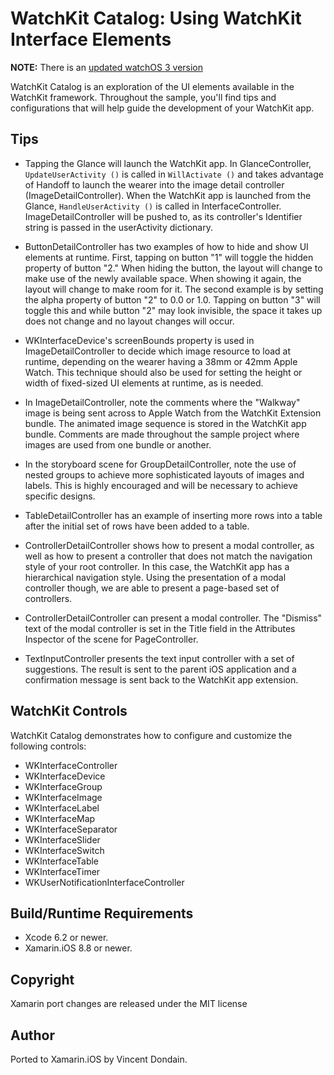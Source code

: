 WatchKit Catalog: Using WatchKit Interface Elements
==================================================

**NOTE:** There is an [updated watchOS 3 version](https://github.com/xamarin/ios-samples/tree/master/watchOS/WatchKitCatalog)

WatchKit Catalog is an exploration of the UI elements available in the WatchKit framework. Throughout the sample, you'll find tips and configurations that will help guide the development of your WatchKit app.

Tips
----

- Tapping the Glance will launch the WatchKit app. In GlanceController, `UpdateUserActivity ()` is called in `WillActivate ()` and takes advantage of Handoff to launch the wearer into the image detail controller (ImageDetailController). When the WatchKit app is launched from the Glance, `HandleUserActivity ()` is called in InterfaceController. ImageDetailController will be pushed to, as its controller's Identifier string is passed in the userActivity dictionary.

- ButtonDetailController has two examples of how to hide and show UI elements at runtime. First, tapping on button "1" will toggle the hidden property of button "2." When hiding the button, the layout will change to make use of the newly available space. When showing it again, the layout will change to make room for it. The second example is by setting the alpha property of button "2" to 0.0 or 1.0. Tapping on button "3" will toggle this and while button "2" may look invisible, the space it takes up does not change and no layout changes will occur.

- WKInterfaceDevice's screenBounds property is used in ImageDetailController to decide which image resource to load at runtime, depending on the wearer having a 38mm or 42mm Apple Watch. This technique should also be used for setting the height or width of fixed-sized UI elements at runtime, as is needed.

- In ImageDetailController, note the comments where the "Walkway" image is being sent across to Apple Watch from the WatchKit Extension bundle. The animated image sequence is stored in the WatchKit app bundle. Comments are made throughout the sample project where images are used from one bundle or another.

- In the storyboard scene for GroupDetailController, note the use of nested groups to achieve more sophisticated layouts of images and labels. This is highly encouraged and will be necessary to achieve specific designs.

- TableDetailController has an example of inserting more rows into a table after the initial set of rows have been added to a table.

- ControllerDetailController shows how to present a modal controller, as well as how to present a controller that does not match the navigation style of your root controller. In this case, the WatchKit app has a hierarchical navigation style. Using the presentation of a modal controller though, we are able to present a page-based set of controllers.

- ControllerDetailController can present a modal controller. The "Dismiss" text of the modal controller is set in the Title field in the Attributes Inspector of the scene for PageController.

- TextInputController presents the text input controller with a set of suggestions. The result is sent to the parent iOS application and a confirmation message is sent back to the WatchKit app extension.

WatchKit Controls
--------------

WatchKit Catalog demonstrates how to configure and customize the following controls:

* WKInterfaceController
* WKInterfaceDevice
* WKInterfaceGroup
* WKInterfaceImage
* WKInterfaceLabel
* WKInterfaceMap
* WKInterfaceSeparator
* WKInterfaceSlider
* WKInterfaceSwitch
* WKInterfaceTable
* WKInterfaceTimer
* WKUserNotificationInterfaceController

Build/Runtime Requirements
--------------------------

* Xcode 6.2 or newer.
* Xamarin.iOS 8.8 or newer.

Copyright
---------

Xamarin port changes are released under the MIT license

Author
------
Ported to Xamarin.iOS by Vincent Dondain.
